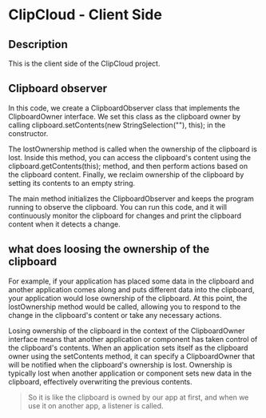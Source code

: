 # ClipCloud - Client Side

## Description
This is the client side of the ClipCloud project.

## Clipboard observer
In this code, we create a ClipboardObserver class that implements the ClipboardOwner interface. We set this class as the clipboard owner by calling clipboard.setContents(new StringSelection(""), this); in the constructor.

The lostOwnership method is called when the ownership of the clipboard is lost. Inside this method, you can access the clipboard's content using the clipboard.getContents(this); method, and then perform actions based on the clipboard content. Finally, we reclaim ownership of the clipboard by setting its contents to an empty string.

The main method initializes the ClipboardObserver and keeps the program running to observe the clipboard. You can run this code, and it will continuously monitor the clipboard for changes and print the clipboard content when it detects a change.

## what does loosing the ownership of the clipboard 
For example, if your application has placed some data in the clipboard and another application comes along and puts different data into the clipboard, your application would lose ownership of the clipboard. At this point, the lostOwnership method would be called, allowing you to respond to the change in the clipboard's content or take any necessary actions.

Losing ownership of the clipboard in the context of the ClipboardOwner interface means that another application or component has taken control of the clipboard's contents. When an application sets itself as the clipboard owner using the setContents method, it can specify a ClipboardOwner that will be notified when the clipboard's ownership is lost. Ownership is typically lost when another application or component sets new data in the clipboard, effectively overwriting the previous contents.

> So it is like the clipboard is owned by our app at first, and when we use it on another app, a listener is called.